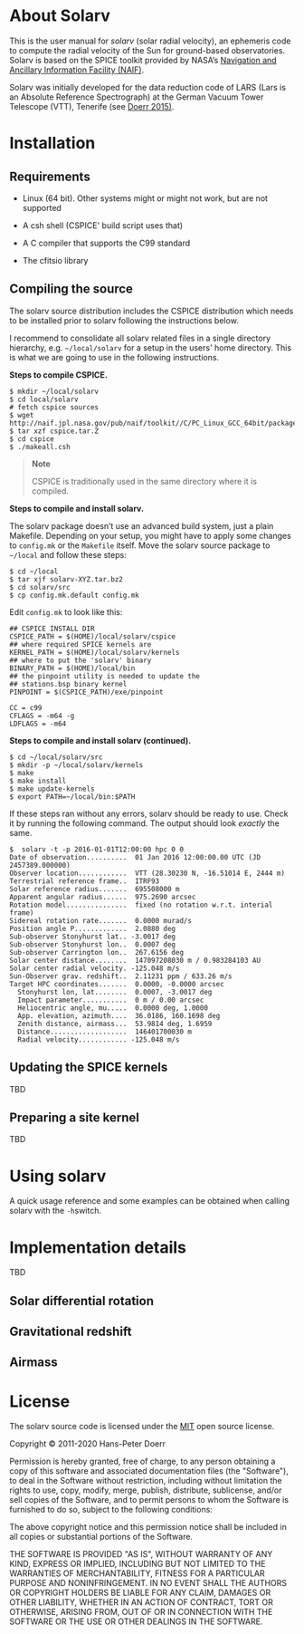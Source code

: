 About Solarv
==========

This is the user manual for *solarv* (solar radial velocity), an ephemeris code to compute the radial velocity of the Sun for ground-based observatories. Solarv is based on the SPICE toolkit provided by NASA’s [Navigation and Ancillary Information Facility (NAIF)](http://naif.jpl.nasa.gov/naif/).

Solarv was initially developed for the data reduction code of LARS (Lars is an Absolute Reference Spectrograph) at the German Vacuum Tower Telescope (VTT), Tenerife (see [Doerr 2015)](http://adsabs.harvard.edu/abs/2015PhDT.......200D).

Installation
============

Requirements
------------

-   Linux (64 bit). Other systems might or might not work, but are not supported

-   A csh shell (CSPICE' build script uses that)

-   A C compiler that supports the C99 standard

-   The cfitsio library

Compiling the source
--------------------

The solarv source distribution includes the CSPICE distribution which needs to be installed prior to solarv following the instructions below.

I recommend to consolidate all solarv related files in a single directory hierarchy, e.g. `~/local/solarv` for a setup in the users' home directory. This is what we are going to use in the following instructions.

**Steps to compile CSPICE.**

    $ mkdir ~/local/solarv
    $ cd local/solarv
    # fetch cspice sources
    $ wget http://naif.jpl.nasa.gov/pub/naif/toolkit//C/PC_Linux_GCC_64bit/packages/cspice.tar.Z
    $ tar xzf cspice.tar.Z
    $ cd cspice
    $ ./makeall.csh

> **Note**
>
> CSPICE is traditionally used in the same directory where it is compiled.

**Steps to compile and install solarv.**

The solarv package doesn’t use an advanced build system, just a plain Makefile. Depending on your setup, you might have to apply some changes to `config.mk` or the `Makefile` itself. Move the solarv source package to `~/local` and follow these steps:

    $ cd ~/local
    $ tar xjf solarv-XYZ.tar.bz2
    $ cd solarv/src
    $ cp config.mk.default config.mk

Edit `config.mk` to look like this:

    ## CSPICE INSTALL DIR
    CSPICE_PATH = $(HOME)/local/solarv/cspice
    ## where required SPICE kernels are
    KERNEL_PATH = $(HOME)/local/solarv/kernels
    ## where to put the 'solarv' binary
    BINARY_PATH = $(HOME)/local/bin
    ## the pinpoint utility is needed to update the
    ## stations.bsp binary kernel
    PINPOINT = $(CSPICE_PATH)/exe/pinpoint

    CC = c99
    CFLAGS = -m64 -g
    LDFLAGS = -m64

**Steps to compile and install solarv (continued).**

    $ cd ~/local/solarv/src
    $ mkdir -p ~/local/solarv/kernels
    $ make
    $ make install
    $ make update-kernels
    $ export PATH=~/local/bin:$PATH

If these steps ran without any errors, solarv should be ready to use. Check it by running the following command. The output should look *exactly* the same.

    $  solarv -t -p 2016-01-01T12:00:00 hpc 0 0
    Date of observation..........  01 Jan 2016 12:00:00.00 UTC (JD 2457389.000000)
    Observer location............  VTT (28.30230 N, -16.51014 E, 2444 m)
    Terrestrial reference frame..  ITRF93
    Solar reference radius.......  695508000 m
    Apparent angular radius......  975.2690 arcsec
    Rotation model...............  fixed (no rotation w.r.t. interial frame)
    Sidereal rotation rate.......  0.0000 murad/s
    Position angle P.............  2.0880 deg
    Sub-observer Stonyhurst lat.. -3.0017 deg
    Sub-observer Stonyhurst lon..  0.0007 deg
    Sub-observer Carrington lon..  267.6156 deg
    Solar center distance........  147097208030 m / 0.983284103 AU
    Solar center radial velocity. -125.048 m/s
    Sun-Observer grav. redshift..  2.11231 ppm / 633.26 m/s
    Target HPC coordinates.......  0.0000, -0.0000 arcsec
      Stonyhurst lon, lat........  0.0007, -3.0017 deg
      Impact parameter...........  0 m / 0.00 arcsec
      Heliocentric angle, mu.....  0.0000 deg, 1.0000
      App. elevation, azimuth....  36.0186, 160.1698 deg
      Zenith distance, airmass...  53.9814 deg, 1.6959
      Distance...................  146401700030 m
      Radial velocity............ -125.048 m/s

Updating the SPICE kernels
--------------------------
TBD

Preparing a site kernel
-----------------------
TBD

Using solarv
============
A  quick usage reference and some examples can be obtained when calling solarv  with the `-h`switch.


Implementation details
======================
TBD

Solar differential rotation
---------------------------

Gravitational redshift
----------------------

Airmass
-------

License
=======

The solarv source code is licensed under the [MIT](https://opensource.org/licenses/MIT) open source license.

Copyright © 2011-2020 Hans-Peter Doerr

Permission is hereby granted, free of charge, to any person obtaining a copy of this software and associated documentation files (the "Software"), to deal in the Software without restriction, including without limitation the rights to use, copy, modify, merge, publish, distribute, sublicense, and/or sell copies of the Software, and to permit persons to whom the Software is furnished to do so, subject to the following conditions:

The above copyright notice and this permission notice shall be included in all copies or substantial portions of the Software.

THE SOFTWARE IS PROVIDED "AS IS", WITHOUT WARRANTY OF ANY KIND, EXPRESS OR IMPLIED, INCLUDING BUT NOT LIMITED TO THE WARRANTIES OF MERCHANTABILITY, FITNESS FOR A PARTICULAR PURPOSE AND NONINFRINGEMENT. IN NO EVENT SHALL THE AUTHORS OR COPYRIGHT HOLDERS BE LIABLE FOR ANY CLAIM, DAMAGES OR OTHER LIABILITY, WHETHER IN AN ACTION OF CONTRACT, TORT OR OTHERWISE, ARISING FROM, OUT OF OR IN CONNECTION WITH THE SOFTWARE OR THE USE OR OTHER DEALINGS IN THE SOFTWARE.
